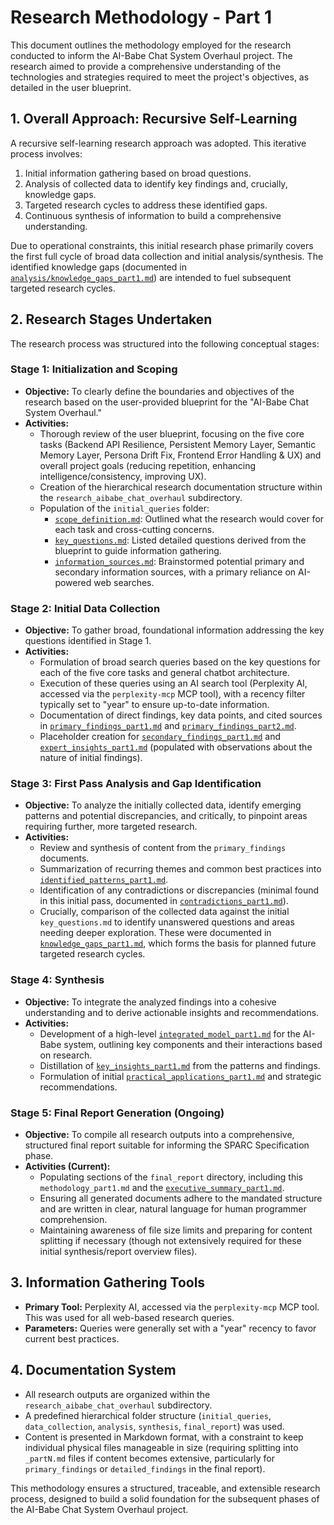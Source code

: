 # Research Methodology - Part 1

This document outlines the methodology employed for the research conducted to inform the AI-Babe Chat System Overhaul project. The research aimed to provide a comprehensive understanding of the technologies and strategies required to meet the project's objectives, as detailed in the user blueprint.

## 1. Overall Approach: Recursive Self-Learning

A recursive self-learning research approach was adopted. This iterative process involves:
1.  Initial information gathering based on broad questions.
2.  Analysis of collected data to identify key findings and, crucially, knowledge gaps.
3.  Targeted research cycles to address these identified gaps.
4.  Continuous synthesis of information to build a comprehensive understanding.

Due to operational constraints, this initial research phase primarily covers the first full cycle of broad data collection and initial analysis/synthesis. The identified knowledge gaps (documented in [`analysis/knowledge_gaps_part1.md`](../../analysis/knowledge_gaps_part1.md)) are intended to fuel subsequent targeted research cycles.

## 2. Research Stages Undertaken

The research process was structured into the following conceptual stages:

### Stage 1: Initialization and Scoping
*   **Objective:** To clearly define the boundaries and objectives of the research based on the user-provided blueprint for the "AI-Babe Chat System Overhaul."
*   **Activities:**
    *   Thorough review of the user blueprint, focusing on the five core tasks (Backend API Resilience, Persistent Memory Layer, Semantic Memory Layer, Persona Drift Fix, Frontend Error Handling & UX) and overall project goals (reducing repetition, enhancing intelligence/consistency, improving UX).
    *   Creation of the hierarchical research documentation structure within the `research_aibabe_chat_overhaul` subdirectory.
    *   Population of the `initial_queries` folder:
        *   [`scope_definition.md`](../../initial_queries/scope_definition.md): Outlined what the research would cover for each task and cross-cutting concerns.
        *   [`key_questions.md`](../../initial_queries/key_questions.md): Listed detailed questions derived from the blueprint to guide information gathering.
        *   [`information_sources.md`](../../initial_queries/information_sources.md): Brainstormed potential primary and secondary information sources, with a primary reliance on AI-powered web searches.

### Stage 2: Initial Data Collection
*   **Objective:** To gather broad, foundational information addressing the key questions identified in Stage 1.
*   **Activities:**
    *   Formulation of broad search queries based on the key questions for each of the five core tasks and general chatbot architecture.
    *   Execution of these queries using an AI search tool (Perplexity AI, accessed via the `perplexity-mcp` MCP tool), with a recency filter typically set to "year" to ensure up-to-date information.
    *   Documentation of direct findings, key data points, and cited sources in [`primary_findings_part1.md`](../../data_collection/primary_findings_part1.md) and [`primary_findings_part2.md`](../../data_collection/primary_findings_part2.md).
    *   Placeholder creation for [`secondary_findings_part1.md`](../../data_collection/secondary_findings_part1.md) and [`expert_insights_part1.md`](../../data_collection/expert_insights_part1.md) (populated with observations about the nature of initial findings).

### Stage 3: First Pass Analysis and Gap Identification
*   **Objective:** To analyze the initially collected data, identify emerging patterns and potential discrepancies, and critically, to pinpoint areas requiring further, more targeted research.
*   **Activities:**
    *   Review and synthesis of content from the `primary_findings` documents.
    *   Summarization of recurring themes and common best practices into [`identified_patterns_part1.md`](../../analysis/identified_patterns_part1.md).
    *   Identification of any contradictions or discrepancies (minimal found in this initial pass, documented in [`contradictions_part1.md`](../../analysis/contradictions_part1.md)).
    *   Crucially, comparison of the collected data against the initial `key_questions.md` to identify unanswered questions and areas needing deeper exploration. These were documented in [`knowledge_gaps_part1.md`](../../analysis/knowledge_gaps_part1.md), which forms the basis for planned future targeted research cycles.

### Stage 4: Synthesis
*   **Objective:** To integrate the analyzed findings into a cohesive understanding and to derive actionable insights and recommendations.
*   **Activities:**
    *   Development of a high-level [`integrated_model_part1.md`](../../synthesis/integrated_model_part1.md) for the AI-Babe system, outlining key components and their interactions based on research.
    *   Distillation of [`key_insights_part1.md`](../../synthesis/key_insights_part1.md) from the patterns and findings.
    *   Formulation of initial [`practical_applications_part1.md`](../../synthesis/practical_applications_part1.md) and strategic recommendations.

### Stage 5: Final Report Generation (Ongoing)
*   **Objective:** To compile all research outputs into a comprehensive, structured final report suitable for informing the SPARC Specification phase.
*   **Activities (Current):**
    *   Populating sections of the `final_report` directory, including this `methodology_part1.md` and the [`executive_summary_part1.md`](./executive_summary_part1.md).
    *   Ensuring all generated documents adhere to the mandated structure and are written in clear, natural language for human programmer comprehension.
    *   Maintaining awareness of file size limits and preparing for content splitting if necessary (though not extensively required for these initial synthesis/report overview files).

## 3. Information Gathering Tools

*   **Primary Tool:** Perplexity AI, accessed via the `perplexity-mcp` MCP tool. This was used for all web-based research queries.
*   **Parameters:** Queries were generally set with a "year" recency to favor current best practices.

## 4. Documentation System

*   All research outputs are organized within the `research_aibabe_chat_overhaul` subdirectory.
*   A predefined hierarchical folder structure (`initial_queries`, `data_collection`, `analysis`, `synthesis`, `final_report`) was used.
*   Content is presented in Markdown format, with a constraint to keep individual physical files manageable in size (requiring splitting into `_partN.md` files if content becomes extensive, particularly for `primary_findings` or `detailed_findings` in the final report).

This methodology ensures a structured, traceable, and extensible research process, designed to build a solid foundation for the subsequent phases of the AI-Babe Chat System Overhaul project.